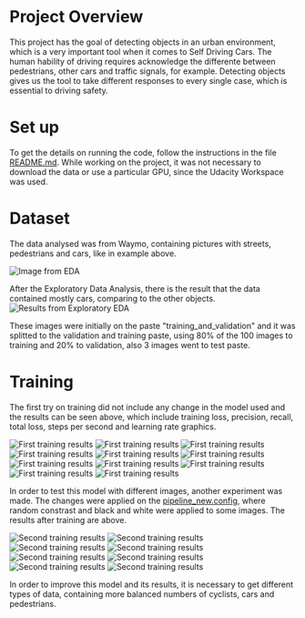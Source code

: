 # Project Overview

This project has the goal of detecting objects in an urban environment, which is a very important tool when it comes to Self Driving Cars. The human hability of driving requires acknowledge the differente between pedestrians, other cars and traffic signals, for example. Detecting objects gives us the tool to take different responses to every single case, which is essential to driving safety. 

# Set up

To get the details on running the code, follow the instructions in the file [README.md](https://github.com/brucefie/sdc-p1-objectdetection/blob/main/README.md). 
While working on the project, it was not necessary to download the data or use a particular GPU, since the Udacity Workspace was used.

# Dataset

The data analysed was from Waymo, containing pictures with streets, pedestrians and cars, like in example above. 

![Image from EDA](files/01.png)

After the Exploratory Data Analysis, there is the result that the data contained mostly cars, comparing to the other objects.
![Results from Exploratory EDA](files/02.png)

These images were initially on the paste "training_and_validation" and it was splitted to the validation and training paste, using 80% of the 100 images to training and 20% to validation, also 3 images went to test paste.  

# Training

The first try on training did not include any change in the model used and the results can be seen above, which include training loss, precision, recall, total loss, steps per second and learning rate graphics. 

![First training results](files/03.png) ![First training results](files/04.png) ![First training results](files/05.png) ![First training results](files/06.png) ![First training results](files/07.png) ![First training results](files/08.png) ![First training results](files/09.png) ![First training results](files/10.png) ![First training results](files/11.png) ![First training results](files/12.png) ![First training results](files/13.png) 

In order to test this model with different images, another experiment was made. The changes were applied on the [pipeline_new.config](https://github.com/brucefie/sdc-p1-objectdetection/blob/main/experiments/experiment2/pipeline_new.config), where random constrast and black and white were applied to some images. The results after training are above.

![Second training results](files/14.png) ![Second training results](files/15.png) ![Second training results](files/16.png) ![Second training results](files/17.png) ![Second training results](files/19.png) ![Second training results](files/20.png) ![Second training results](files/21.png) ![Second training results](files/22.png)

In order to improve this model and its results, it is necessary to get different types of data, containing more balanced numbers of cyclists, cars and pedestrians.


